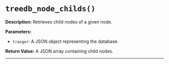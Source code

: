 # `treedb_node_childs()`

**Description:**
Retrieves child nodes of a given node.

**Parameters:**
- `tranger`: A JSON object representing the database.

**Return Value:**
A JSON array containing child nodes.

---

